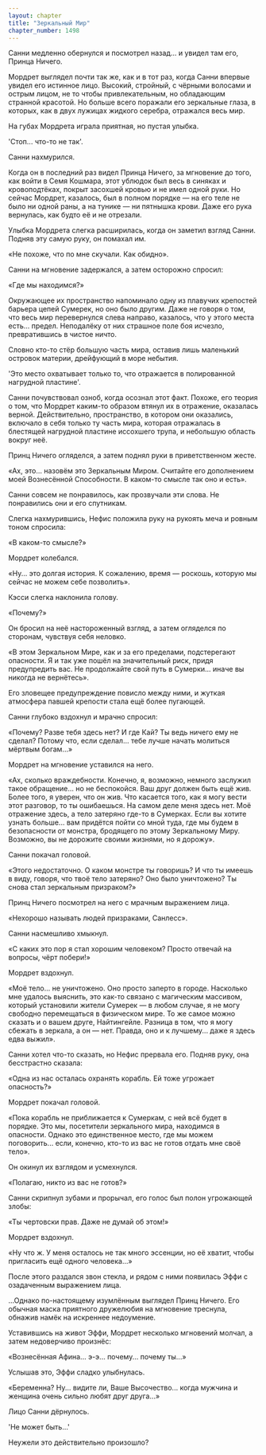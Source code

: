 ```yaml
---
layout: chapter
title: "Зеркальный Мир"
chapter_number: 1498
---
```




Санни медленно обернулся и посмотрел назад... и увидел там его, Принца Ничего.

Мордрет выглядел почти так же, как и в тот раз, когда Санни впервые увидел его истинное лицо. Высокий, стройный, с чёрными волосами и острым лицом, не то чтобы привлекательным, но обладающим странной красотой. Но больше всего поражали его зеркальные глаза, в которых, как в двух лужицах жидкого серебра, отражался весь мир.

На губах Мордрета играла приятная, но пустая улыбка.

'Стоп... что-то не так'.

Санни нахмурился.

Когда он в последний раз видел Принца Ничего, за мгновение до того, как войти в Семя Кошмара, этот ублюдок был весь в синяках и кровоподтёках, покрыт засохшей кровью и не имел одной руки. Но сейчас Мордрет, казалось, был в полном порядке — на его теле не было ни одной раны, а на тунике — ни пятнышка крови. Даже его рука вернулась, как будто её и не отрезали.

Улыбка Мордрета слегка расширилась, когда он заметил взгляд Санни. Подняв эту самую руку, он помахал им.

«Не похоже, что по мне скучали. Как обидно».

Санни на мгновение задержался, а затем осторожно спросил:

«Где мы находимся?»

Окружающее их пространство напоминало одну из плавучих крепостей барьера цепей Сумерек, но оно было другим. Даже не говоря о том, что весь мир перевернулся слева направо, казалось, что у этого места есть... предел. Неподалёку от них страшное поле боя исчезло, превратившись в чистое ничто.

Словно кто-то стёр большую часть мира, оставив лишь маленький островок материи, дрейфующий в море небытия.

'Это место охватывает только то, что отражается в полированной нагрудной пластине'.

Санни почувствовал озноб, когда осознал этот факт. Похоже, его теория о том, что Мордрет каким-то образом втянул их в отражение, оказалась верной. Действительно, пространство, в котором они оказались, включало в себя только ту часть мира, которая отражалась в блестящей нагрудной пластине иссохшего трупа, и небольшую область вокруг неё.

Принц Ничего огляделся, а затем поднял руки в приветственном жесте.

«Ах, это... назовём это Зеркальным Миром. Считайте его дополнением моей Вознесённой Способности. В каком-то смысле так оно и есть».

Санни совсем не понравилось, как прозвучали эти слова. Не понравились они и его спутникам.

Слегка нахмурившись, Нефис положила руку на рукоять меча и ровным тоном спросила:

«В каком-то смысле?»

Мордрет колебался.

«Ну... это долгая история. К сожалению, время — роскошь, которую мы сейчас не можем себе позволить».

Кэсси слегка наклонила голову.

«Почему?»

Он бросил на неё настороженный взгляд, а затем огляделся по сторонам, чувствуя себя неловко.

«В этом Зеркальном Мире, как и за его пределами, подстерегают опасности. Я и так уже пошёл на значительный риск, придя предупредить вас. Не продолжайте свой путь в Сумерки... иначе вы никогда не вернётесь».

Его зловещее предупреждение повисло между ними, и жуткая атмосфера павшей крепости стала ещё более пугающей.

Санни глубоко вздохнул и мрачно спросил:

«Почему? Разве тебя здесь нет? И где Кай? Ты ведь ничего ему не сделал? Потому что, если сделал... тебе лучше начать молиться мёртвым богам...»

Мордрет на мгновение уставился на него.

«Ах, сколько враждебности. Конечно, я, возможно, немного заслужил такое обращение... но не беспокойся. Ваш друг должен быть ещё жив. Более того, я уверен, что он жив. Что касается того, как я могу вести этот разговор, то ты ошибаешься. На самом деле меня здесь нет. Моё отражение здесь, а тело затеряно где-то в Сумерках. Если вы хотите узнать больше... вам придётся пойти со мной туда, где мы будем в безопасности от монстра, бродящего по этому Зеркальному Миру. Возможно, вы не дорожите своими жизнями, но я дорожу».

Санни покачал головой.

«Этого недостаточно. О каком монстре ты говоришь? И что ты имеешь в виду, говоря, что твоё тело затеряно? Оно было уничтожено? Ты снова стал зеркальным призраком?»

Принц Ничего посмотрел на него с мрачным выражением лица.

«Нехорошо называть людей призраками, Санлесс».

Санни насмешливо хмыкнул.

«С каких это пор я стал хорошим человеком? Просто отвечай на вопросы, чёрт побери!»

Мордрет вздохнул.

«Моё тело... не уничтожено. Оно просто заперто в городе. Насколько мне удалось выяснить, это как-то связано с магическим массивом, который установили жители Сумерек — в любом случае, я не могу свободно перемещаться в физическом мире. То же самое можно сказать и о вашем друге, Найтингейле. Разница в том, что я могу сбежать в зеркала, а он — нет. Правда, оно и к лучшему... даже я здесь едва выжил».

Санни хотел что-то сказать, но Нефис прервала его. Подняв руку, она бесстрастно сказала:

«Одна из нас осталась охранять корабль. Ей тоже угрожает опасность?»

Мордрет покачал головой.

«Пока корабль не приближается к Сумеркам, с ней всё будет в порядке. Это мы, посетители зеркального мира, находимся в опасности. Однако это единственное место, где мы можем поговорить... если, конечно, кто-то из вас не готов отдать мне своё тело».

Он окинул их взглядом и усмехнулся.

«Полагаю, никто из вас не готов?»

Санни скрипнул зубами и прорычал, его голос был полон угрожающей злобы:

«Ты чертовски прав. Даже не думай об этом!»

Мордрет вздохнул.

«Ну что ж. У меня осталось не так много эссенции, но её хватит, чтобы пригласить ещё одного человека...»

После этого раздался звон стекла, и рядом с ними появилась Эффи с озадаченным выражением лица.

...Однако по-настоящему изумлённым выглядел Принц Ничего. Его обычная маска приятного дружелюбия на мгновение треснула, обнажив намёк на искреннее недоумение.

Уставившись на живот Эффи, Мордрет несколько мгновений молчал, а затем недоверчиво произнёс:

«Вознесённая Афина... э-э... почему... почему ты...»

Услышав это, Эффи сладко улыбнулась.

«Беременна? Ну... видите ли, Ваше Высочество... когда мужчина и женщина очень сильно любят друг друга...»

Лицо Санни дёрнулось.

'Не может быть...'

Неужели это действительно произошло?

